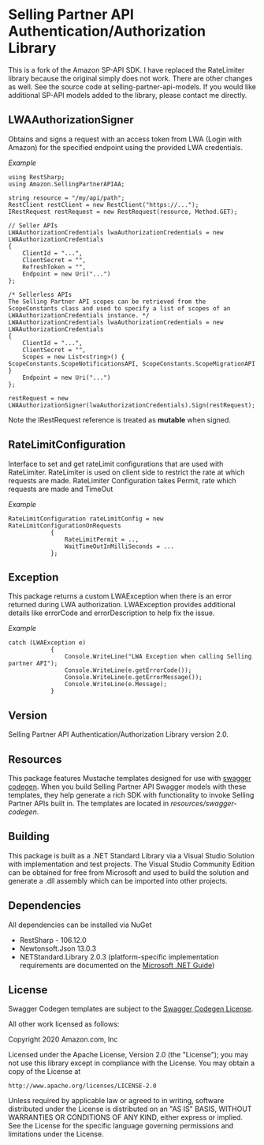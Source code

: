 # Selling Partner API Authentication/Authorization Library
This is a fork of the Amazon SP-API SDK. I have replaced the RateLimiter library because the original simply does not work. 
There are other changes as well. See the source code at selling-partner-api-models. 
If you would like additional SP-API models added to the library, please contact me directly.

## LWAAuthorizationSigner
Obtains and signs a request with an access token from LWA (Login with Amazon) for the specified endpoint using the provided LWA credentials.

*Example*
```
using RestSharp;
using Amazon.SellingPartnerAPIAA;

string resource = "/my/api/path";
RestClient restClient = new RestClient("https://...");
IRestRequest restRequest = new RestRequest(resource, Method.GET);

// Seller APIs
LWAAuthorizationCredentials lwaAuthorizationCredentials = new LWAAuthorizationCredentials
{
    ClientId = "...",
    ClientSecret = "",
    RefreshToken = "",
    Endpoint = new Uri("...")
};

/* Sellerless APIs
The Selling Partner API scopes can be retrieved from the ScopeConstants class and used to specify a list of scopes of an LWAAuthorizationCredentials instance. */
LWAAuthorizationCredentials lwaAuthorizationCredentials = new LWAAuthorizationCredentials
{
    ClientId = "...",
    ClientSecret = "",
    Scopes = new List<string>() { ScopeConstants.ScopeNotificationsAPI, ScopeConstants.ScopeMigrationAPI }
    Endpoint = new Uri("...")
};

restRequest = new LWAAuthorizationSigner(lwaAuthorizationCredentials).Sign(restRequest);  
```
Note the IRestRequest reference is treated as **mutable** when signed.

## RateLimitConfiguration
Interface to set and get rateLimit configurations that are used with RateLimiter. RateLimiter is used on client side to restrict the rate at which requests are made. RateLimiter Configuration takes Permit, rate which requests are made and TimeOut 

*Example*
```
RateLimitConfiguration rateLimitConfig = new RateLimitConfigurationOnRequests
            {
                RateLimitPermit = ..,
                WaitTimeOutInMilliSeconds = ...
            }; 

```

## Exception 
This package returns a custom LWAException when there is an error returned during LWA authorization. LWAException provides additional details like errorCode and errorDescription to help fix the issue.
 
*Example*
```
catch (LWAException e)
            {
                Console.WriteLine("LWA Exception when calling Selling partner API");
                Console.WriteLine(e.getErrorCode());
                Console.WriteLine(e.getErrorMessage());
                Console.WriteLine(e.Message);
            }
```

## Version
Selling Partner API Authentication/Authorization Library version 2.0.

## Resources
This package features Mustache templates designed for use with [swagger codegen](https://swagger.io/tools/swagger-codegen/). 
When you build Selling Partner API Swagger models with these templates, they help generate a rich SDK with functionality to invoke Selling Partner APIs built in. The templates are located in *resources/swagger-codegen*.
 
## Building
This package is built as a .NET Standard Library via a Visual Studio Solution with implementation and test projects.  The Visual Studio Community Edition can be obtained for free from Microsoft and used to build the solution and generate a .dll assembly which can be imported into other projects.

## Dependencies
All dependencies can be installed via NuGet
- RestSharp - 106.12.0 
- Newtonsoft.Json 13.0.3
- NETStandard.Library 2.0.3 (platform-specific implementation requirements are documented on the [Microsoft .NET Guide](https://docs.microsoft.com/en-us/dotnet/standard/net-standard))

## License
Swagger Codegen templates are subject to the [Swagger Codegen License](https://github.com/swagger-api/swagger-codegen#license).

All other work licensed as follows:

Copyright 2020 Amazon.com, Inc

Licensed under the Apache License, Version 2.0 (the "License");
you may not use this library except in compliance with the License.
You may obtain a copy of the License at

    http://www.apache.org/licenses/LICENSE-2.0

Unless required by applicable law or agreed to in writing, software
distributed under the License is distributed on an "AS IS" BASIS,
WITHOUT WARRANTIES OR CONDITIONS OF ANY KIND, either express or implied.
See the License for the specific language governing permissions and
limitations under the License.